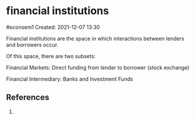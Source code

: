 # financial institutions
#econsem1 
Created: 2021-12-07 13:30

Financial institutions are the space in which interactions between lenders and borrowers occur.

Of this space, there are two subsets:

Financial Markets:
Direct funding from lender to borrower (stock exchange)

Financial Intermediary:
Banks and Investment Funds

## References
1. 